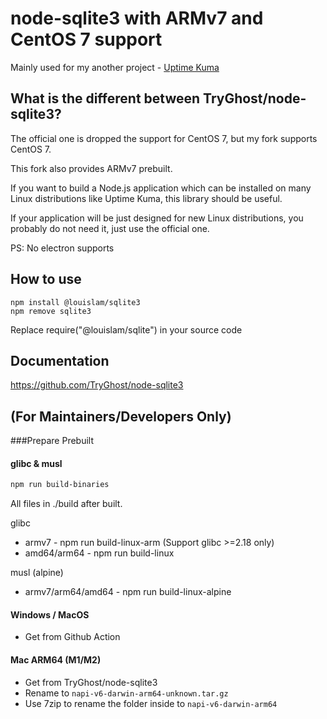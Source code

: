 # node-sqlite3 with ARMv7 and CentOS 7 support

Mainly used for my another project - [Uptime Kuma](https://github.com/louislam/uptime-kuma)

## What is the different between TryGhost/node-sqlite3?

The official one is dropped the support for CentOS 7, but my fork supports CentOS 7.

This fork also provides ARMv7 prebuilt.

If you want to build a Node.js application which can be installed on many Linux distributions like Uptime Kuma, this library should be useful.

If your application will be just designed for new Linux distributions, you probably do not need it, just use the official one.


PS: No electron supports

## How to use

```
npm install @louislam/sqlite3
npm remove sqlite3
```

Replace require("@louislam/sqlite") in your source code

## Documentation

https://github.com/TryGhost/node-sqlite3

## (For Maintainers/Developers Only) 

###Prepare Prebuilt

#### glibc & musl

```bash
npm run build-binaries
```

All files in ./build after built.

glibc
- armv7 - npm run build-linux-arm (Support glibc >=2.18 only)
- amd64/arm64 - npm run build-linux

musl (alpine)
- armv7/arm64/amd64 - npm run build-linux-alpine

#### Windows / MacOS
- Get from Github Action

#### Mac ARM64 (M1/M2)
- Get from TryGhost/node-sqlite3
- Rename to `napi-v6-darwin-arm64-unknown.tar.gz`
- Use 7zip to rename the folder inside to `napi-v6-darwin-arm64`
